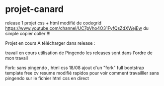 # projet-canard


release 1 projet css + html modifié de codegrid https://www.youtube.com/channel/UC7pVho4O31FyfQsZdXWejEw
du simple copier coller !!!  


Projet en cours 
A télécharger dans release :

travail en cours utilisation de Pingendo
les releases sont dans l'ordre de mon travail 

Fork: sans pingendo , html css 
18/08 ajout d'un "fork" full bootstrap template free cv resume modifié rapidos pour voir comment travailller sans pingendo sur le fichier html css en direct 
